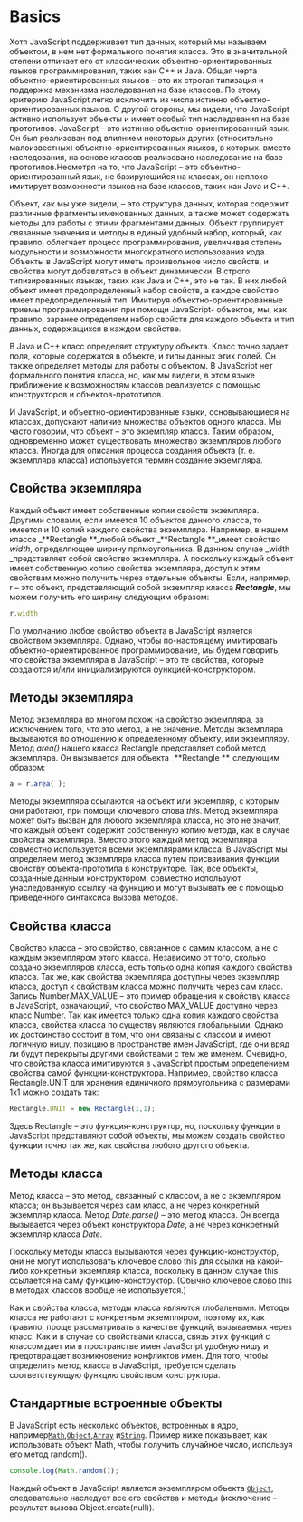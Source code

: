 # Basics

Хотя JavaScript поддерживает тип данных, который мы называем объектом, в нем нет формального понятия класса. Это в значительной степени отличает его от классических объектно-ориентированных языков программирования, таких как C++ и Java. Общая черта объектно-ориентированных языков – это их строгая типизация и поддержка механизма наследования на базе классов. По этому критерию JavaScript легко исключить из числа истинно объектно-ориентированных языков. С другой стороны, мы видели, что JavaScript активно использует объекты и имеет особый тип наследования на базе прототипов. JavaScript – это истинно объектно-ориентированный язык. Он был реализован под влиянием некоторых других \(относительно малоизвестных\) объектно-ориентированных языков, в которых. вместо наследования, на основе классов реализовано наследование на базе прототипов.Несмотря на то, что JavaScript – это объектно-ориентированный язык, не базирующийся на классах, он неплохо имитирует возможности языков на базе классов, таких как Java и C++.

Объект, как мы уже видели, – это структура данных, которая содержит различные фрагменты именованных данных, а также может содержать методы для работы с этими фрагментами данных. Объект группирует связанные значения и методы в единый удобный набор, который, как правило, облегчает процесс программирования, увеличивая степень модульности и возможности многократного использования кода. Объекты в JavaScript могут иметь произвольное число свойств, и свойства могут добавляться в объект динамически. В строго типизированных языках, таких как Java и C++, это не так. В них любой объект имеет предопределенный набор свойств, а каждое свойство имеет предопределенный тип. Имитируя объектно-ориентированные приемы программирования при помощи JavaScript- объектов, мы, как правило, заранее определяем набор свойств для каждого объекта и тип данных, содержащихся в каждом свойстве.

В Java и C++ класс определяет структуру объекта. Класс точно задает поля, которые содержатся в объекте, и типы данных этих полей. Он также определяет методы для работы с объектом. В JavaScript нет формального понятия класса, но, как мы видели, в этом языке приближение к возможностям классов реализуется с помощью конструкторов и объектов-прототипов.

И JavaScript, и объектно-ориентированные языки, основывающиеся на классах, допускают наличие множества объектов одного класса. Мы часто говорим, что объект – это экземпляр класса. Таким образом, одновременно может существовать множество экземпляров любого класса. Иногда для описания процесса создания объекта \(т. е. экземпляра класса\) используется термин создание экземпляра.

## Свойства экземпляра

Каждый объект имеет собственные копии свойств экземпляра. Другими словами, если имеется 10 объектов данного класса, то имеется и 10 копий каждого свойства экземпляра. Например, в нашем классе _**Rectangle **_любой объект _**Rectangle **_имеет свойство _width_, определяющее ширину прямоугольника. В данном случае _width _представляет собой свойство экземпляра. А поскольку каждый объект имеет собственную копию свойства экземпляра, доступ к этим свойствам можно получить через отдельные объекты. Если, например, r – это объект, представляющий собой экземпляр класса _**Rectangle**_, мы можем получить его ширину следующим образом:

```javascript
r.width
```

По умолчанию любое свойство объекта в JavaScript является свойством экземпляра. Однако, чтобы по-настоящему имитировать объектно-ориентированное программирование, мы будем говорить, что свойства экземпляра в JavaScript – это те свойства, которые создаются и/или инициализируются функцией-конструктором.

## Методы экземпляра

Метод экземпляра во многом похож на свойство экземпляра, за исключением того, что это метод, а не значение. Методы экземпляра вызываются по отношению к определенному объекту, или экземпляру. Метод _area\(\)_ нашего класса Rectangle представляет собой метод экземпляра. Он вызывается для объекта _**Rectangle **_следующим образом:

```javascript
a = r.area( );
```

Методы экземпляра ссылаются на объект или экземпляр, с которым они работают, при помощи ключевого слова _this_. Метод экземпляра может быть вызван для любого экземпляра класса, но это не значит, что каждый объект содержит собственную копию метода, как в случае свойства экземпляра. Вместо этого каждый метод экземпляра совместно используется всеми экземплярами класса. В JavaScript мы определяем метод экземпляра класса путем присваивания функции свойству объекта-прототипа в конструкторе. Так, все объекты, созданные данным конструктором, совместно используют унаследованную ссылку на функцию и могут вызывать ее с помощью приведенного синтаксиса вызова методов.

## Свойства класса

Свойство класса – это свойство, связанное с самим классом, а не с каждым экземпляром этого класса. Независимо от того, сколько создано экземпляров класса, есть только одна копия каждого свойства класса. Так же, как свойства экземпляра доступны через экземпляр класса, доступ к свойствам класса можно получить через сам класс. Запись Number.MAX\_VALUE – это пример обращения к свойству класса в JavaScript, означающий, что свойство MAX\_VALUE доступно через класс Number. Так как имеется только одна копия каждого свойства класса, свойства класса по существу являются глобальными. Однако их достоинство состоит в том, что они связаны с классом и имеют логичную нишу, позицию в пространстве имен JavaScript, где они вряд ли будут перекрыты другими свойствами с тем же именем. Очевидно, что свойства класса имитируются в JavaScript простым определением свойства самой функции-конструктора. Например, свойство класса Rectangle.UNIT для хранения единичного прямоугольника с размерами 1x1 можно создать так:

```javascript
Rectangle.UNIT = new Rectangle(1,1);
```

Здесь Rectangle – это функция-конструктор, но, поскольку функции в JavaScript представляют собой объекты, мы можем создать свойство функции точно так же, как свойства любого другого объекта.

## Методы класса

Метод класса – это метод, связанный с классом, а не с экземпляром класса; он вызывается через сам класс, а не через конкретный экземпляр класса. Метод _Date.parse\(\)_ – это метод класса. Он всегда вызывается через объект конструктора _Date_, а не через конкретный экземпляр класса _Date_.

Поскольку методы класса вызываются через функцию-конструктор, они не могут использовать ключевое слово this для ссылки на какой-либо конкретный экземпляр класса, поскольку в данном случае this ссылается на саму функцию-конструктор. \(Обычно ключевое слово this в методах классов вообще не используется.\)

Как и свойства класса, методы класса являются глобальными. Методы класса не работают с конкретным экземпляром, поэтому их, как правило, проще рассматривать в качестве функций, вызываемых через класс. Как и в случае со свойствами класса, связь этих функций с классом дает им в пространстве имен JavaScript удобную нишу и предотвращает возникновение конфликтов имен. Для того, чтобы определить метод класса в JavaScript, требуется сделать соответствующую функцию свойством конструктора.

## Стандартные встроенные объекты

В JavaScript есть несколько объектов, встроенных в ядро, например[`Math`](https://developer.mozilla.org/ru/docs/Web/JavaScript/Reference/Global_Objects/Math),[`Object`](https://developer.mozilla.org/ru/docs/Web/JavaScript/Reference/Global_Objects/Object),[`Array`](https://developer.mozilla.org/ru/docs/Web/JavaScript/Reference/Global_Objects/Array) и[`String`](https://developer.mozilla.org/ru/docs/Web/JavaScript/Reference/Global_Objects/String). Пример ниже показывает, как использовать объект Math, чтобы получить случайное число, используя его метод random\(\).

```javascript
console.log(Math.random());
```

Каждый объект в JavaScript является экземпляром объекта [`Object`](https://developer.mozilla.org/ru/docs/Web/JavaScript/Reference/Global_Objects/Object), следовательно наследует все его свойства и методы \(исключение – результат вызова Object.create\(null\)\).

